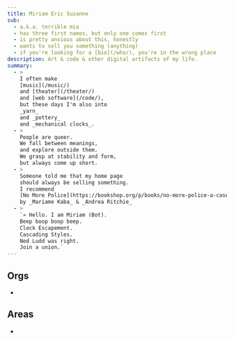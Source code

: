 ```yaml
---
title: Miriam Eric Suzanne
sub:
  - a.k.a. terrible mia
  - has three first names, but only one comes first
  - is pretty anxious about this, honestly
  - wants to sell you something (anything)
  - if you're looking for a [bio](/who/), you're in the wrong place
description: Art & code & other digital artifacts of my life.
summary:
  - >
    I often make
    [music](/music/)
    and [theater](/theater/)
    and [web software](/code/),
    but these days I'm also into
    _yarn_
    and _pottery_
    and _mechanical clocks_.
  - >
    People are queer.
    We fall between meanings,
    and explore outside them.
    We grasp at stability and form,
    but always come up short.
  - >
    Someone told me that my home page
    should always be selling something.
    I recommend
    [No More Police](https://bookshop.org/p/books/no-more-police-a-case-for-abolition-mariame-kaba/17396993?ean=9781620977323)
    by _Mariame Kaba_ & _Andrea Ritchie_
  - >
    `» Hello. I am Miriam (Bot).
    Beep boop boop beep.
    Clock Escapement.
    Cascading Styles.
    Ned Ludd was right.
    Join a union.`
---
```


## Orgs

<ul>
  <li webc:for="org of collections['is:org']">
    <a
      :href="org.url"
      @text="org.data.banner || org.data.title"
    ></a>
  </li>
</ul>

## Areas

<ul>
  <li webc:for="area of collections.area.sort((a, b) => a.data.order - b.data.order)">
    <a
      :href="area.url"
      @text="area.data.banner || area.data.title"
    ></a>
  </li>
</ul>

